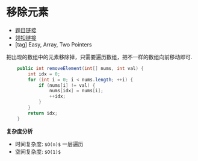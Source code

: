 # 移除元素

- [题目链接](https://leetcode.com/problems/remove-element/)
- [领扣链接](https://leetcode-cn.com/problems/remove-element/)
- [tag] Easy, Array, Two Pointers

把出现的数组中的元素移除掉，只需要遍历数组，把不一样的数组向前移动即可.

```java
    public int removeElement(int[] nums, int val) {
        int idx = 0;
        for (int i = 0; i < nums.length; ++i) {
            if (nums[i] != val) {
                nums[idx] = nums[i];
                ++idx;
            }
        }
        return idx;
    }
```

**复杂度分析**

- 时间复杂度: `$O(n)$` 一层遍历
- 空间复杂度: `$O(1)$`
